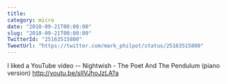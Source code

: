 ```yaml
---
title: 
category: micro
date: "2010-09-21T00:00:00"
slug: "2010-09-21T00:00:00"
TwitterId: "25163515800"
TweetUrl: "https://twitter.com/mark_philpot/status/25163515800"
---
```


I liked a YouTube video -- Nightwish - The Poet And The Pendulum (piano version)
http://youtu.be/sIIVJhoJzLA?a
